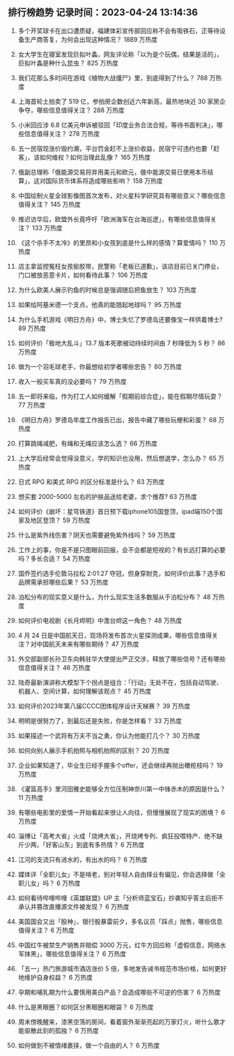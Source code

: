 
## 排行榜趋势 记录时间：2023-04-24 13:14:36
  
  1. 多个开奖球卡在出口遭质疑，福建体彩宣传部回应称不会有吸铁石，正等待设备生产商答复，为何会出现这种情况？ 1889 万热度
    
  2. 女大学生在寝室发现巨拟叶螽，网友评论称「以为是个玩偶，结果是活的」，巨拟叶螽是种什么昆虫？ 825 万热度
    
  3. 我们花那么多时间在游戏《植物大战僵尸》里，到底得到了什么？ 788 万热度
    
  4. 上海首轮土拍卖了 519 亿，参拍房企数创近六年新高，最热地块近 30 家房企争夺，哪些信息值得关注？ 288 万热度
    
  5. 小米回应涉 6.8 亿美元申诉被驳回「印度业务合法合规，等待书面判决」，哪些信息值得关注？ 278 万热度
    
  6. 五一民宿现涨价毁约潮，平台罚金赶不上涨价收益，民宿宁可违约也要「赶客」，该如何维权？如何治理此乱像？ 165 万热度
    
  7. 俄副总理称「俄能源交易将弃用美元和欧元，俄中能源交易已使用本币结算」，这对国际货币体系将造成哪些影响？ 158 万热度
    
  8. 中国绘制火星全球影像图首次发布，对火星科学研究具有哪些意义？哪些信息值得关注？ 145 万热度
    
  9. 推迟访华后，欧盟外长竟呼吁「欧洲海军在台海巡逻」，有哪些信息值得关注？ 133 万热度
    
  10. 《这个杀手不太冷》的里昂和小女孩到底是什么样的感情？算爱情吗？ 110 万热度
    
  11. 店主拿监控冤枉女孩偷胶带，民警称「老板已道歉」，该店目前已关门停业，门口被放恶意卡片，如何看待此事？ 106 万热度
    
  12. 为什么欧美人展示钓鱼的时候总是强调随后把鱼放生？ 103 万热度
    
  13. 如果给阿基米德一个支点，他真的能翘起地球吗？ 95 万热度
    
  14. 为什么手机游戏《明日方舟》中，博士失忆了罗德岛还要像宝一样供着博士? 89 万热度
    
  15. 如何评价「极地大乱斗」13.7 版本死歌被动持续时间由 7 秒降低为 5 秒？ 86 万热度
    
  16. 做为一个羽毛球老手，你最想给初学者哪些忠告？ 80 万热度
    
  17. 收入一般买车真的没必要吗？ 79 万热度
    
  18. 五一即将来临，作为打工人如何缓解「假期前综合症」，能在假期尽情玩耍？ 77 万热度
    
  19. 《明日方舟》罗德岛年度工作报告已出，报告中藏了哪些玩梗和彩蛋？ 68 万热度
    
  20. 打算跳绳减肥，有绳和无绳应该怎么选？ 66 万热度
    
  21. 上大学后经常会觉得没意义，学的知识也没用，然后想退学，怎么办？ 65 万热度
    
  22. 日式 RPG 和美式 RPG 的区分标准是什么？ 63 万热度
    
  23. 想买套 2000-5000 左右的护肤品送给老婆，求个推荐? 63 万热度
    
  24. 如何评价《崩坏：星穹铁道》首日预下载iphone105国登顶，ipad端150个国家及地区登顶？ 59 万热度
    
  25. 什么是紫外线伤害？阴天也需要避免紫外线吗？ 59 万热度
    
  26. 工作上的事，你是不是只图眼前回报，会不会都是短视的？有长远打算的必要吗？多长合适？ 54 万热度
    
  27. 国乔签约选手伦敦马拉松 2:01:27 夺冠，但身穿耐克，如何评价此事？选手和品牌需承担哪些后果？ 53 万热度
    
  28. 泊松分布的现实意义是什么，为什么现实生活多数服从于泊松分布？ 48 万热度
    
  29. 如何评价电视剧《长月烬明》中澹台烬这一角色？ 48 万热度
    
  30. 4 月 24 日是中国航天日，现场将发布首次火星探测成果，哪些信息值得关注？对中国航天未来有哪些期待？ 47 万热度
    
  31. 外交部副部长孙卫东向韩驻华大使提出严正交涉，释放了哪些信号？还有哪些信息值得关注？ 46 万热度
    
  32. 陆奇最新演讲称大模型下个拐点是组合：「行动」无处不在，包括自动驾驶、机器人、空间计算，如何理解该观点？ 45 万热度
    
  33. 如何评价2023年第八届CCCC团体程序设计天梯赛？ 39 万热度
    
  34. 明明是很努力了，到最后还是失败，你是怎样看？ 33 万热度
    
  35. 如果描述一个武将有万夫不当之勇，你认为他能打几个？ 30 万热度
    
  36. 如何向别人展示手机拍照与相机拍照的区别？ 20 万热度
    
  37. 企业如果知道了，毕业生已经手握多个offer，还会继续再抛出橄榄枝吗？ 19 万热度
    
  38. 《灌篮高手》里河田雅史能够全方位压制神奈川第一中锋赤木的原因是什么？ 11 万热度
    
  39. 有哪些电影里的爱情一开始看起来很让人向往，但慢慢展现了现实的困境？ 6 万热度
    
  40. 淄博让「高考大省」火成「烧烤大省」，开烧烤专列、疯狂投喂特产、绝不缺斤少两，「好客山东」到底有多热情？ 6 万热度
    
  41. 江河的支流只有进水的，有出水的吗？ 6 万热度
    
  42. 媒体评「全职儿女」不是啃老，别对年轻人自由择业有偏见，你会选择做「全职儿女」吗？ 6 万热度
    
  43. 如何看待哔哩哔哩《英雄联盟》UP 主「分析师蓝宝石」抄袭知乎答主后拒不承认并篡改直播源文件被发现？ 6 万热度
    
  44. 美国国会又出「股神」，银行股暴雷前夕，多名议员「踩点」抛售，哪些信息值得关注？ 6 万热度
    
  45. 中国红牛被禁生产销售并赔偿 3000 万元，红牛方回应称「虚假信息，网络水军抹黑」，哪些信息值得关注？ 6 万热度
    
  46. 「五一」热门旅游城市酒店涨价 5 倍，多地发告诫书规范市场价格，如何更好地维护自身权益？ 6 万热度
    
  47. 孕期和哺乳期为什么要慎用美白产品？会造成哪些不可逆的伤害？ 6 万热度
    
  48. 什么是黑眼圈？如何区分黑眼圈和眼袋？ 6 万热度
    
  49. 周末傍晚醒来，漆黑空荡的房间，看着窗外渐渐亮起的万家灯火，听什么歌才能驱散此刻的孤独？ 6 万热度
    
  50. 如何做到不被情绪裹挟，做一个自由的人？ 6 万热度
    